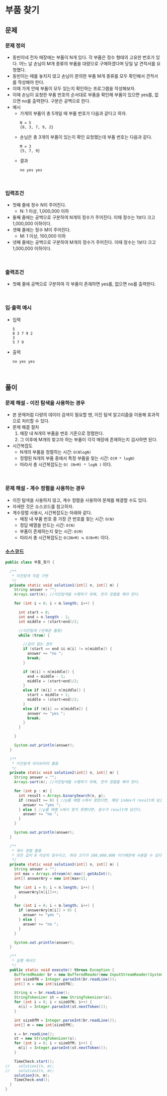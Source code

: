 # 부품 찾기
## 문제
### 문제 정의

- 동빈이네 전자 매장에는 부품이 N개 있다. 각 부품은 정수 형태의 고유한 번호가 있다. 어느 날 손님이 M개 종류의 부품을 대량으로 구매하겠다며 당일 날 견적서를 요청했다.
- 동빈이는 때를 놓치지 않고 손님이 문의한 부품 M개 종류를 모두 확인해서 견적서를 작성해야 한다.
- 이때 가게 안에 부품이 모두 있는지 확인하는 프로그램을 작성해보자.
- 이때 손님이 요청한 부품 번호의 순서대로 부품을 확인해 부품이 있으면 yes를, 없으면 no를 출력한다. 구분은 공백으로 한다.
- 예시
  - 가게의 부품이 총 5개일 때 부품 번호가 다음과 같다고 하자.
    ```text
    N = 5
    {8, 3, 7, 9, 2}
    ```
  - 손님은 총 3개의 부품이 있는지 확인 요청했는데 부품 번호는 다음과 같다.
    ```text
    M = 3
    {5, 7, 9}
    ```
  - 결과
    ```text
    no yes yes
    ```

<br/>

### 입력조건
- 첫째 줄에 정수 N이 주어진다.
  - N: 1 이상, 1,000,000 이하
- 둘째 줄에는 공백으로 구분하여 N개의 정수가 주어진다. 이때 정수는 1보다 크고 1,000,000 이하이다.
- 셋째 줄에는 정수 M이 주어진다.
  - M: 1 이상, 100,000 이하
- 넷째 줄에는 공백으로 구분하여 M개의 정수가 주어진다. 이때 정수는 1보다 크고 1,000,000 이하이다.

<br/>

### 출력조건
- 첫째 줄에 공백으로 구분하여 각 부품이 존재하면 yes를, 없으면 no를 출력한다.

<br/>

### 입·출력 예시
- 입력
  ```text
  5
  8 3 7 9 2
  3
  5 7 9
  ```

- 출력
  ```text
  no yes yes
  ```

<br/>

## 풀이
### 문제 해설 - 이진 탐색을 사용하는 경우
- 본 문제처럼 다량의 데이터 검색이 필요할 땐, 이진 탐색 알고리즘을 이용해 효과적으로 처리할 수 있다.
- 문제 해결 절차
    1. 매장 내 N개의 부품을 번호 기준으로 정렬한다.
    2. 그 이후에 M개의 찾고자 하는 부품이 각각 매장에 존재하는지 검사하면 된다.
- 시간복잡도
  - N개의 부품을 정렬하는 시간: `O(NlogN)`
  - 정렬된 N개의 부품 중에서 특정 부품을 찾는 시간: `O(M * logN)`
  - 따라서 총 시간복잡도는 `O( (N+M) * logN )` 이다.

<br/>

### 문제 해설 - 계수 정렬을 사용하는 경우
- 이진 탐색을 사용하지 않고, 계수 정렬을 사용하여 문제를 해결할 수도 있다.
- 자세한 것은 소스코드를 참고하자.
- 계수정렬 사용시, 시간복잡도는 아래와 같다.
  - 매장 내 부품 번호 중 가장 큰 번호를 찾는 시간: `O(N)`
  - 정답 배열을 만드는 시간: `O(N)`
  - 부품이 존재하는지 찾는 시간: `O(M)`
  - 따라서 총 시간복잡도는 `O(2N+M) ≒ O(N+M)` 이다.

### 소스코드
```java
public class 부품_찾기 {

  /**
   * 이진탐색 직접 구현
   */
  private static void solution1(int[] n, int[] m) {
    String answer = "";
    Arrays.sort(n); //이진탐색을 수행하기 위해, 먼저 정렬을 해야 한다.

    for (int i = 0; i < m.length; i++) {

      int start = 0;
      int end = n.length - 1;
      int middle = (start+end)/2;

      //이진탐색 (반복문 활용)
      while (true) {

        //값이 없는 경우
        if (start == end && m[i] != n[middle]) {
          answer += "no ";
          break;
        }

        if (m[i] < n[middle]) {
          end = middle - 1;
          middle = (start+end)/2;
        }
        else if (m[i] > n[middle]) {
          start = middle + 1;
          middle = (start+end)/2;
        }
        else if (m[i] == n[middle]) {
          answer += "yes ";
          break;
        }
      }

    }

    System.out.println(answer);
  }

  /**
   * 이진탐색 라이브러리 활용
   */
  private static void solution2(int[] n, int[] m) {
    String answer = "";
    Arrays.sort(n); //이진탐색을 수행하기 위해, 먼저 정렬을 해야 한다.

    for (int p : m) {
      int result = Arrays.binarySearch(n, p);
      if (result >= 0) { //p를 배열 n에서 찾았다면, 해당 index가 result에 담긴다.
        answer += "yes ";
      } else { //p를 배열 n에서 찾지 못했다면, 음수가 result에 담긴다.
        answer += "no ";
      }
    }

    System.out.println(answer);
  }

  /**
   * 계수 정렬 활용
   * 모든 값이 0 이상의 정수이고, 최대 크기가 100,000,000 이기때문에 사용할 수 있다.
   */
  private static void solution3(int[] n, int[] m) {
    String answer = "";
    int max = Arrays.stream(n).max().getAsInt();
    int[] answerAry = new int[max+1];

    for (int i = 0; i < n.length; i++) {
      answerAry[n[i]]++;
    }

    for (int i = 0; i < m.length; i++) {
      if (answerAry[m[i]] > 0) {
        answer += "yes ";
      } else {
        answer += "no ";
      }
    }

    System.out.println(answer);
  }

  /**
   * 실행 메서드
   */
  public static void execute() throws Exception {
    BufferedReader br = new BufferedReader(new InputStreamReader(System.in));
    int sizeOfN = Integer.parseInt(br.readLine());
    int[] n = new int[sizeOfN];

    String s = br.readLine();
    StringTokenizer st = new StringTokenizer(s);
    for (int i = 0; i < sizeOfN; i++) {
      n[i] = Integer.parseInt(st.nextToken());
    }

    int sizeOfM = Integer.parseInt(br.readLine());
    int[] m = new int[sizeOfM];

    s = br.readLine();
    st = new StringTokenizer(s);
    for (int i = 0; i < sizeOfM; i++) {
      m[i] = Integer.parseInt(st.nextToken());
    }

    TimeCheck.start();
//    solution1(n, m);
//    solution2(n, m);
    solution3(n, m);
    TimeCheck.end();
  }
}

```